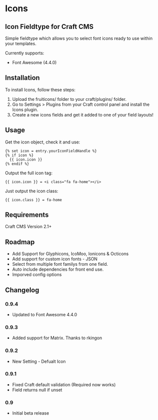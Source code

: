 # Icons

## Icon Fieldtype for Craft CMS

Simple fieldtype which allows you to select font icons ready to use within your templates.

Currently supports:

* Font Awesome (4.4.0)

## Installation

To install Icons, follow these steps:

1.  Upload the fruiticons/ folder to your craft/plugins/ folder.
2.  Go to Settings > Plugins from your Craft control panel and install the Icons plugin.
3.  Create a new icons fields and get it added to one of your field layouts!

## Usage

Get the icon object, check it and use:

	{% set icon = entry.yourIconFieldHandle %}
	{% if icon %}
	  {{ icon.icon }}
	{% endif %}
	
Output the full icon tag:

	{{ icon.icon }} = <i class="fa fa-home"></i>
	
Just output the icon class:

	{{ icon.class }} = fa-home
	

## Requirements

Craft CMS Version 2.1+

## Roadmap

* Add Support for Glyphicons, IcoMoo, Ionicons & Octicons
* Add support for custom icon fonts - JSON
* Select from multiple font familys from one field.
* Auto include dependencies for front end use.
* Imporved config options


## Changelog

### 0.9.4

* Updated to Font Awesome 4.4.0


### 0.9.3

* Added support for Matrix. Thanks to rkingon

### 0.9.2

* New Setting - Defualt Icon

### 0.9.1

* Fixed Craft default validation (Required now works)
* Field returns null if unset

### 0.9

* Initial beta release
